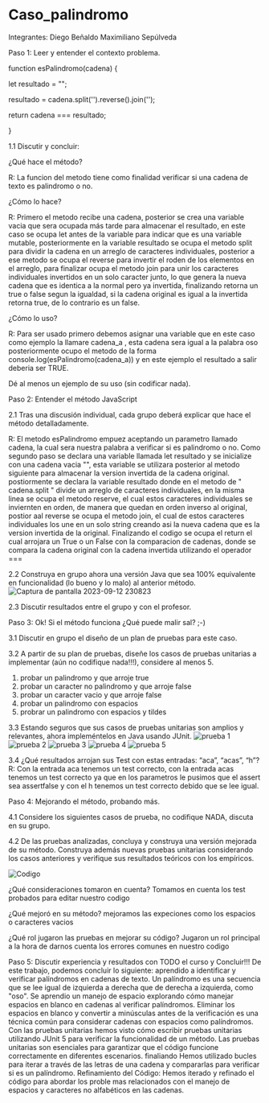 # Caso_palindromo
Integrantes: Diego Beñaldo 
             Maximiliano Sepúlveda 

Paso 1: Leer y entender el contexto problema. 

  function esPalindromo(cadena) {

  let resultado = "";

  resultado = cadena.split('').reverse().join('');

  return cadena === resultado;

  }

1.1 Discutir y concluir:

¿Qué hace el método?

R: La funcion del metodo tiene como finalidad verificar si una cadena de texto es palindromo o no.

¿Cómo lo hace?

R: Primero el metodo recibe una cadena, posterior se crea una variable vacia que sera ocupada más tarde para almacenar el resultado, en este caso se ocupa let antes de la variable para indicar que es una variable mutable, posteriormente en la variable resultado se ocupa el metodo split para dividir la cadena en un arreglo de caracteres individuales, posterior a ese metodo se ocupa el reverse para invertir el roden de los elementos en el arreglo, para finalizar ocupa el metodo join para unir los caracteres individuales invertidos en un solo caracter junto, lo que genera la nueva cadena que es identica a la normal pero ya invertida, finalizando retorna un true o false segun la igualdad, si la cadena original es igual a la invertida retorna true, de lo contrario es un false.

¿Cómo lo uso?

R: Para ser usado primero debemos asignar una variable que en este caso como ejemplo la llamare cadena_a , esta cadena sera igual a la palabra oso posteriormente ocupo el metodo de la forma console.log(esPalindromo(cadena_a)) y en este ejemplo el resultado a salir deberia ser TRUE.

Dé al menos un ejemplo de su uso (sin codificar nada).

Paso 2: Entender el método JavaScript 

2.1 Tras una discusión individual, cada grupo deberá explicar que hace el método detalladamente. 

R: El metodo esPalindromo empuez aceptando un parametro llamado cadena, la cual sera nuestra palabra a verificar si es palindromo o no.
   Como segundo paso se declara una variable llamada let resultado y se inicialize con una cadena vacia "", esta variable se utilizara posterior al metodo siguiente para almacenar la version invertida de 
   la cadena original.
   postiormente se declara la variable resultado donde en el metodo de " cadena.split " divide un arreglo de caracteres individuales, en la misma linea se ocupa el metodo reserve, el cual estos caracteres 
   individuales se inviernten en orden, de manera que quedan en orden inverso al original, postior aal reverse se ocupa el metodo join, el cual de estos caracteres individuales los une en un solo string
   creando asi la nueva cadena que es la version invertida de la original.
   Finalizando el codigo se ocupa el return el cual arrojara un True o un False con la comparacion de cadenas, donde se compara la cadena original con la cadena invertida utilizando el operador ===

   
2.2 Construya en grupo ahora una versión Java que sea 100% equivalente en funcionalidad (lo bueno y lo malo) al anterior método.
![Captura de pantalla 2023-09-12 230823](https://github.com/Makx3/Caso_palindrome/assets/142506889/1a70b107-f8b3-49f5-9b7d-0ef9963cdecb)

2.3 Discutir resultados entre el grupo y con el profesor.

Paso 3: Ok! Si el método funciona ¿Qué puede malir sal? ;-) 

3.1 Discutir en grupo el diseño de un plan de pruebas para este caso.

3.2 A partir de su plan de pruebas, diseñe los casos de pruebas unitarias a implementar (aún no codifique nada!!!), considere al menos 5.

 1. probar un palindromo y que arroje true
 2. probar un caracter no palindromo y que arroje false
 3. probar un caracter vacio y que arroje false
 4. probar un palindromo con espacios
 5. probrar un palindromo con espacios y tildes

3.3 Estando seguros que sus casos de pruebas unitarias son amplios y relevantes, ahora impleméntelos en Java usando JUnit.
![prueba 1](https://github.com/Makx3/Caso_palindrome/assets/142506889/57a9d57f-d4ee-408c-b8c0-dc15677acacc)
![prueba 2](https://github.com/Makx3/Caso_palindrome/assets/142506889/c7bb326a-24c7-482e-8218-bda3637a08ba)
![prueba 3](https://github.com/Makx3/Caso_palindrome/assets/142506889/fde2552e-2849-47d5-84b0-cf54a16f2595)
![prueba 4](https://github.com/Makx3/Caso_palindrome/assets/142506889/d51bfa10-51b3-4c19-9594-61e4ac00e851)
![prueba 5](https://github.com/Makx3/Caso_palindrome/assets/142506889/6154e53f-ddc5-4a13-94fc-b56eb6ec8c32)

3.4 ¿Qué resultados arrojan sus Test con estas entradas: “aca”, “acas”, “h”?
R: Con la entrada aca tenemos un test correcto, con la entrada acas tenemos un test correcto ya que en los parametros le pusimos que el assert sea assertfalse y con el h tenemos un test correcto debido que se lee igual.

Paso 4: Mejorando el método, probando más.

4.1 Considere los siguientes casos de prueba, no codifique NADA, discuta en su grupo.

4.2 De las pruebas analizadas, concluya y construya una versión mejorada de su método. Construya además nuevas pruebas unitarias considerando los casos anteriores y verifique sus resultados teóricos con los empíricos.

![Codigo](https://github.com/Makx3/Caso_palindrome/assets/142506889/937224a0-0990-4e8d-b9e9-7f50bfd18fb6)

¿Qué consideraciones tomaron en cuenta?
Tomamos en cuenta los test probados para editar nuestro codigo

¿Qué mejoró en su método?
mejoramos las expeciones como los espacios o caracteres vacios

¿Qué rol jugaron las pruebas en mejorar su código?
Jugaron un rol principal a la hora de darnos cuenta los errores comunes en nuestro codigo 

Paso 5: Discutir experiencia y resultados con TODO el curso y Concluir!!! 
De este trabajo, podemos concluir lo siguiente:  aprendido a identificar y verificar palíndromos en cadenas de texto. Un palíndromo es una secuencia que se lee igual de izquierda a derecha que de derecha a izquierda, como "oso". Se aprendio un manejo de espacio explorando cómo manejar espacios en blanco en cadenas al verificar palíndromos. Eliminar los espacios en blanco y convertir a minúsculas antes de la verificación es una técnica común para considerar cadenas con espacios como palíndromos. Con las pruebas unitarias hemos visto cómo escribir pruebas unitarias utilizando JUnit 5 para verificar la funcionalidad de un método. Las pruebas unitarias son esenciales para garantizar que el código funcione correctamente en diferentes escenarios.  finaliando Hemos utilizado bucles para iterar a través de las letras de una cadena y compararlas para verificar si es un palíndromo.  Refinamiento del Código: Hemos iterado y refinado el código para abordar los proble
mas relacionados con el manejo de espacios y caracteres no alfabéticos en las cadenas.
